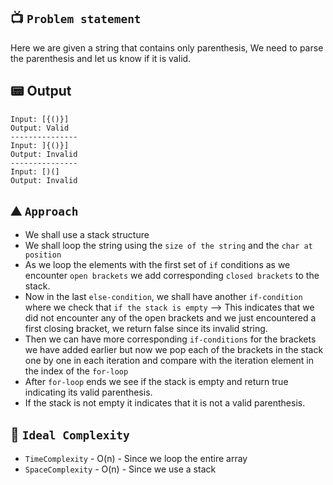 ## 📺 `Problem statement`
Here we are given a string that contains only parenthesis, We need to parse the parenthesis and let us know if it is valid.

## 📟 Output
```
Input: [{()}]
Output: Valid
---------------
Input: ]{()}]
Output: Invalid
---------------
Input: [)(]
Output: Invalid
```

## ⛰️ `Approach`
* We shall use a stack structure
* We shall loop the string using the `size of the string` and the `char at position`
* As we loop the elements with the first set of `if` conditions as we encounter `open brackets` we add corresponding `closed brackets` to the stack.
* Now in the last `else-condition`, we shall have another `if-condition` where we check that `if the stack is empty` --> This indicates that we did not encounter any of the open brackets and we just encountered a first closing bracket, we return false since its invalid string.
* Then we can have more corresponding `if-conditions` for the brackets we have added earlier but now we pop each of the brackets in the stack one by one in each iteration and compare with the iteration element in the index of the `for-loop`
* After `for-loop` ends we see if the stack is empty and return true indicating its valid parenthesis.
* If the stack is not empty it indicates that it is not a valid parenthesis.

## 🧭 `Ideal Complexity`
* `TimeComplexity` - O(n) - Since we loop the entire array
* `SpaceComplexity` - O(n) - Since we use a stack
